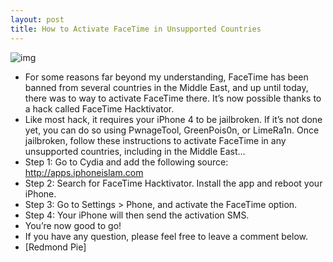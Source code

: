```yaml
---
layout: post
title: How to Activate FaceTime in Unsupported Countries
---
```

![img](http://media.idownloadblog.com/wp-content/uploads/2010/06/FaceTime.png)
* For some reasons far beyond my understanding, FaceTime has been banned from several countries in the Middle East, and up until today, there was to way to activate FaceTime there. It’s now possible thanks to a hack called FaceTime Hacktivator.
* Like most hack, it requires your iPhone 4 to be jailbroken. If it’s not done yet, you can do so using PwnageTool, GreenPois0n, or LimeRa1n. Once jailbroken, follow these instructions to activate FaceTime in any unsupported countries, including in the Middle East…
* Step 1: Go to Cydia and add the following source: http://apps.iphoneislam.com
* Step 2: Search for FaceTime Hacktivator. Install the app and reboot your iPhone.
* Step 3: Go to Settings > Phone, and activate the FaceTime option.
* Step 4: Your iPhone will then send the activation SMS.
* You’re now good to go!
* If you have any question, please feel free to leave a comment below.
* [Redmond Pie]

